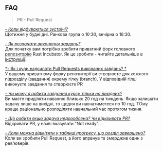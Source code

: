 ## FAQ

> PR - Pull Request

<ins>*- Коли відбуваються зустрічі?*</ins><br/>
Щотижня у будні дні. Ранкова група о 10:30, вечірна о 18:30. 

<ins>*- Як розпочати виконання завдань?*</ins><br/>
Для початку вам потрібно зробити приватний форк головного [репозиторію](https://github.com/rust-lang-ua/rust_incubator_eng) Rust Incubator. Як це зробити - читайте детальніше в [інструкції](https://github.com/rust-lang-ua/rust_incubator_eng#before-you-start).

<ins>*- Як і куди надсилати Pull Requests виконаних завдань? *</ins><br/>
У вашому приватному форку репозиторії ви створюєте для кожного підрозділу (завдання) окрему гілку (branch). У відповідній гілці виконуєте завдання та створюєте PR

<ins>*- Чи можу я робити завдання курсу тільки на вихідних?*</ins><br/>
Ви маєте приділяти наванню близько 20 год на тиждень. Якщо залишати задачу лише на вихідні, то щодня ви навчатиметеся по 10 год. ТОму краще раціонально розподіляти навчальний час протягом тижня.

<ins>*- Що робити якщо задача недороблена? Чи відкривати PR?*</ins><br/>
Відкривати PR, у назві вказувати "Not ready".

<ins>*- Коли можна відмітити у таблиці прогресу, що розділ завершено?*</ins><br/>
Коли ви зробили Pull Request, а його апрвнув та змерджив один з рев'юверів.
